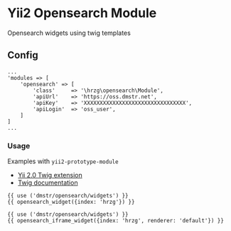 Yii2 Opensearch Module
===============

Opensearch widgets using twig templates

Config
---

```
...
'modules => [
	'opensearch' => [
		'class'     => '\hrzg\opensearch\Module',
		'apiUrl'    => 'https://oss.dmstr.net',
		'apiKey'    => 'XXXXXXXXXXXXXXXXXXXXXXXXXXXXXXXX',
		'apiLogin'  => 'oss_user',
	]
]
...
```

### Usage

Examples with `yii2-prototype-module`

- [Yii 2.0 Twig extension](https://github.com/yiisoft/yii2-twig/tree/master/docs/guide)
- [Twig documentation](http://twig.sensiolabs.org/documentation)

```
{{ use ('dmstr/opensearch/widgets') }}
{{ opensearch_widget({index: 'hrzg'}) }}
```

```
{{ use ('dmstr/opensearch/widgets') }}
{{ opensearch_iframe_widget({index: 'hrzg', renderer: 'default'}) }}
```